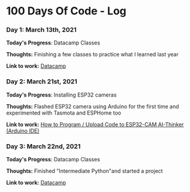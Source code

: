 # 100 Days Of Code - Log

### Day 1: March 13th, 2021

**Today's Progress**: Datacamp Classes

**Thoughts:** Finishing a few classes to practice what I learned last year

**Link to work:** [Datacamp](http://www.datacamp.com)

### Day 2: March 21st, 2021

**Today's Progress**: Installing ESP32 cameras

**Thoughts:** Flashed ESP32 camera using Arduino for the first time and experimented with Tasmota and ESPHome too

**Link to work:** [How to Program / Upload Code to ESP32-CAM AI-Thinker (Arduino IDE)](https://randomnerdtutorials.com/program-upload-code-esp32-cam/)

### Day 3: March 22nd, 2021

**Today's Progress**: Datacamp Classes

**Thoughts:** Finished "Intermediate Python"and started a project

**Link to work:** [Datacamp](https://www.datacamp.com/statement-of-accomplishment/course/1adcfd3b38de15adfd1e1520528be4b593249dec)

